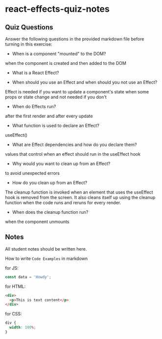 # react-effects-quiz-notes

## Quiz Questions

Answer the following questions in the provided markdown file before turning in this exercise:

- When is a component "mounted" to the DOM?

when the component is created and then added to the DOM

- What is a React Effect?

- When should you use an Effect and when should you not use an Effect?

Effect is needed if you want to update a component's state when some props or state change and not needed if you don't

- When do Effects run?

after the first render and after every update

- What function is used to declare an Effect?

useEffect()

- What are Effect dependencies and how do you declare them?

values that control when an effect should run in the useEffect hook

- Why would you want to clean up from an Effect?

to avoid unexpected errors

- How do you clean up from an Effect?

The cleanup function is invoked when an element that uses the useEffect hook is removed from the screen. It also cleans itself up using the cleanup function when the code runs and reruns for every render.

- When does the cleanup function run?

when the component unmounts

## Notes

All student notes should be written here.

How to write `Code Examples` in markdown

for JS:

```javascript
const data = 'Howdy';
```

for HTML:

```html
<div>
  <p>This is text content</p>
</div>
```

for CSS:

```css
div {
  width: 100%;
}
```
